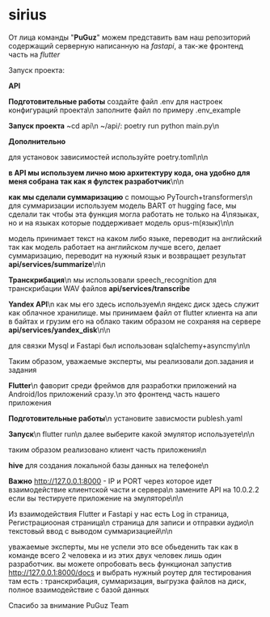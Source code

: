# sirius

От лица команды "**PuGuz**" можем представить вам наш репозиторий содержащий серверную написанную на *fastapi*, а так-же фронтенд часть на *flutter*

Запуск проекта: 

**API**

**Подготовительные работы**
создайте файл .env для настроек конфигураций проекта\n
заполните файл по примеру .env_example

**Запуск проекта**
~cd api\n
~/api/: poetry run python main.py\n

**Дополнительно**

для установок зависимостей используйте poetry.toml\n\n

**в API мы используем лично мою архитектуру кода, она удобно для меня собрана так как я фулстек разработчик**\n\n

**как мы сделали суммаризацию**
с помощью PyTourch+transformers\n
для суммаризации используем модель BART от hugging face, мы сделали так чтобы эта функция могла работать не только на 4\nязыках, но и на языках которые поддерживает модель opus-m(язык)\n\n

модель принимает текст на каком либо языке, переводит на английский так как модель работает на английском лучше всего, делает суммаризацию, переводит на нужный язык и возвращает результат **api/services/summarize**\n\n

**Транскрибация**\n
мы использовали speech_recognition для транскрибации WAV файлов **api/services/transcribe**

**Yandex API**\n
как мы его здесь используем\n
яндекс диск здесь служит как облачное хранилище. мы принимаем файл от flutter клиента на апи в байтах и грузим его на облако таким образом не сохраняя на сервере   **api/services/yandex_disk**\n\n

для связки Mysql и Fastapi был использован sqlalchemy+asyncmy\n\n

Таким образом, уважаемые эксперты, мы реализовали доп.задания и задания


**Flutter**\n
фаворит среди фреймов для разработки приложений на Android/Ios приложений сразу.\n
это фронтенд часть нашего приложения

**Подготовительные работы**\n
установите зависмости publesh.yaml

**Запуск**\n
flutter run\n
далее выберите какой эмулятор используете\n\n

таким образом реализовано клиент часть приложения\n

**hive** для создания локальной базы данных на телефоне\n

**Важно**
http://127.0.0.1:8000 - IP и PORT через которое идет взаимодействие клиентской части и сервера\n
замените API на 10.0.2.2 если вы тестируете приложение на эмуляторе\n\n

Из взаимодействия Flutter и Fastapi у нас есть Log in страница, Регистрациооная страница\n
страница для записи и отправки аудио\n
текстовый ввод с выводом суммаризацией\n\n

уважаемые эксперты, мы не успели это все обьеденить так как в команде всего 2 человека и из этих двух человек лишь один разработчик. вы можете опробовать весь функционал запустив http://127.0.0.1:8000/docs и выбрать нужный роутер для тестирования
там есть : транскрибация, суммаризация, выгрузка файлов на диск, полное взаимодействие с базой данных

Спасибо за внимание
PuGuz Team